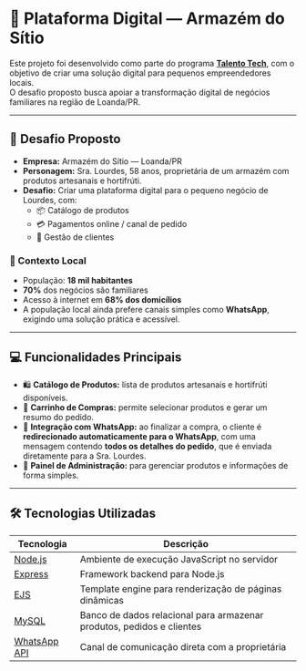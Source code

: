 # 🌿 Plataforma Digital — Armazém do Sítio

Este projeto foi desenvolvido como parte do programa [**Talento Tech**](https://ead.uepg.br/site/talento_tech), com o objetivo de criar uma solução digital para pequenos empreendedores locais.  
O desafio proposto busca apoiar a transformação digital de negócios familiares na região de Loanda/PR.

---

## 🧭 Desafio Proposto

- **Empresa:** Armazém do Sítio — Loanda/PR  
- **Personagem:** Sra. Lourdes, 58 anos, proprietária de um armazém com produtos artesanais e hortifrúti.  
- **Desafio:** Criar uma plataforma digital para o pequeno negócio de Lourdes, com:
  - 📦 Catálogo de produtos  
  - 💳 Pagamentos online / canal de pedido  
  - 👥 Gestão de clientes  

### 📌 Contexto Local
- População: **18 mil habitantes**  
- **70%** dos negócios são familiares  
- Acesso à internet em **68% dos domicílios**  
- A população local ainda prefere canais simples como **WhatsApp**, exigindo uma solução prática e acessível.

---

## 💻 Funcionalidades Principais

- 🛍️ **Catálogo de Produtos:** lista de produtos artesanais e hortifrúti disponíveis.  
- 🧾 **Carrinho de Compras:** permite selecionar produtos e gerar um resumo do pedido.  
- 📲 **Integração com WhatsApp:** ao finalizar a compra, o cliente é **redirecionado automaticamente para o WhatsApp**, com uma mensagem contendo **todos os detalhes do pedido**, que é enviada diretamente para a Sra. Lourdes.  
- 🧰 **Painel de Administração:** para gerenciar produtos e informações de forma simples.

---

## 🛠️ Tecnologias Utilizadas

| Tecnologia      | Descrição                                 |
|------------------|--------------------------------------------|
| [Node.js](https://nodejs.org)        | Ambiente de execução JavaScript no servidor |
| [Express](https://expressjs.com)     | Framework backend para Node.js |
| [EJS](https://ejs.co)                | Template engine para renderização de páginas dinâmicas |
| [MySQL](https://www.mysql.com)       | Banco de dados relacional para armazenar produtos, pedidos e clientes |
| [WhatsApp API](https://wa.me)        | Canal de comunicação direta com a proprietária |

